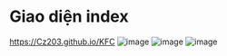 # Giao diện index

https://Cz203.github.io/KFC
![image](https://github.com/user-attachments/assets/861248ec-830a-4712-87e5-9f5b95870845)
![image](https://github.com/user-attachments/assets/31760680-49e6-4410-ba74-4ade5a53acb1)
![image](https://github.com/user-attachments/assets/f2499c3a-f7ed-4bf2-a850-92e7467ed541)
